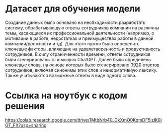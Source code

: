 # Датасет для обучения модели

  Создание данных было основано на необходимости разработать систему, обрабатывающую ответы сотрудников компании на различны темы, касающиеся их профессиональной деятельности (например, о мотивации в работе, недостатках и преимуществах работы в данной компании/должности и тд). Для этого нужно было определить ключевые факторы, влияющие на удовлетворенность и продуктивность сотрудников. В силу ограниченности времени, ответы сотрудников были сгенерированы с помощью СhatGPT. Далее были определены ключевые слова, на основе которых было сгенерировано 3920 ответов сотрудников, включая синонимы этих слов и ненормативную лексику. Также учитываются возможные ответы в виде одного слова.

# Ссылка на ноутбук с кодом решения
https://colab.research.google.com/drive/1MtbNrb40_DkXmO0KqmDF5izlK0iGT_FX?usp=sharing
